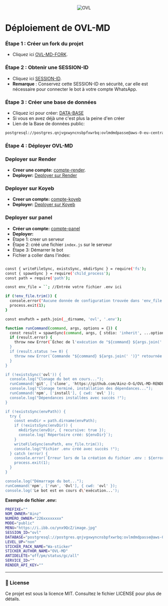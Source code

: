 <p align="center"> 
    <img alt="OVL" src="https://files.catbox.moe/k1gddi.jpg">
</p>   

# Déploiement de OVL-MD

### Étape 1 : Créer un fork du projet
- Cliquez ici [OVL-MD-FORK](https://github.com/Ainz-O-G/OVL-MD-RENDER/fork).

### Étape 2 : Obtenir une SESSION-ID
- Cliquez ici [SESSION-ID](https://quickest-elise-ainz-oest-org-53269c8e.koyeb.app/).
- **Remarque** : Conservez cette SESSION-ID en sécurité, car elle est nécessaire pour connecter le bot à votre compte WhatsApp.

### Étape 3 : Créer une base de données
- Cliquez ici pour créer: [DATA-BASE](https://supabase.com)
- Si vous en avez déjà une c'est plus la peine d'en créer
- Lien de la Base de données public:
```sh
postgresql://postgres.qnjvgxwyncnsbpfxwrbq:ovlmdmdpasse@aws-0-eu-central-1.pooler.supabase.com:6543/postgres
```

### Étape 4 : Déployer OVL-MD

### Deployer sur Render
- **Creer une compte:** [compte-render](https://dashboard.render.com/register).
- **Deployer:** [Deployer sur Render](https://dashboard.render.com/web/new)

### Deployer sur Koyeb
- **Creer un compte:** [compte-koyeb](https://app.koyeb.com/auth/signup) 
- **Deployer:** [Deployer sur Koyeb](https://app.koyeb.com/deploy?name=ovl-md&repository=Ainz-O-G%2FOVL-MD-RENDER&branch=main&builder=dockerfile&instance_type=free&env%5BDATABASE%5D=postgresql%3A%2F%2Fpostgres.qnjvgxwyncnsbpfxwrbq%3Aovlmdmdpasse%40aws-0-eu-central-1.pooler.supabase.com%3A6543%2Fpostgres&env%5BLEVEL_UP%5D=non&env%5BMENU%5D=https%3A%2F%2Fi.ibb.co%2Fynx9QcZ%2Fimage.jpg&env%5BMODE%5D=public&env%5BNOM_OWNER%5D=Ainz&env%5BNUMERO_OWNER%5D=226xxxxxxxx&env%5BPREFIXE%5D=%F0%9F%97%BF&env%5BSESSION_ID%5D=Ovl-MD_qLA7XFLP_SESSION-ID&env%5BSTICKER_AUTHOR_NAME%5D=OVL-MD&env%5BSTICKER_PACK_NAME%5D=Wa-sticker)
 
### Deployer sur panel
- **Créer un compte:** [compte-panel](https://bot-hosting.net) 
- **Deployer:**
- Étape 1: creer un serveur
- Étape 2: créé une fichier ```index.js``` sur le serveur
- Étape 3: Démarrer le bot
- Fichier a coller dans l'index:
```sh

const { writeFileSync, existsSync, mkdirSync } = require('fs');
const { spawnSync } = require('child_process');
const path = require('path');

const env_file = ``; //Entrée votre fichier .env ici

if (!env_file.trim()) {
  console.error("Aucune donnée de configuration trouvée dans 'env_file'. Veuillez remplir vos informations dans le code.");
  process.exit(1);
}

const envPath = path.join(__dirname, 'ovl', '.env');

function runCommand(command, args, options = {}) {
  const result = spawnSync(command, args, { stdio: 'inherit', ...options });
  if (result.error) {
    throw new Error(`Échec de l'exécution de "${command} ${args.join(' ')}" : ${result.error.message}`);
  }
  if (result.status !== 0) {
    throw new Error(`Commande "${command} ${args.join(' ')}" retournée avec le code ${result.status}`);
  }
}

if (!existsSync('ovl')) {
  console.log("Clonage du bot en cours...");
  runCommand('git', ['clone', 'https://github.com/Ainz-O-G/OVL-MD-RENDER', 'ovl']);
  console.log("Clonage terminé, installation des dépendances...");
  runCommand('npm', ['install'], { cwd: 'ovl' });
  console.log("Dépendances installées avec succès !");
}

if (!existsSync(envPath)) {
  try {
    const envDir = path.dirname(envPath);
    if (!existsSync(envDir)) {
      mkdirSync(envDir, { recursive: true });
      console.log(`Répertoire créé: ${envDir}`);
    }
    writeFileSync(envPath, env_file.trim());
    console.log("Fichier .env créé avec succès !");
  } catch (error) {
    console.error(`Erreur lors de la création du fichier .env : ${error.message}`);
    process.exit(1);
  }
}

console.log("Démarrage du bot...");
runCommand('npm', ['run', 'Ovl'], { cwd: 'ovl' });
console.log('Le bot est en cours d\'exécution...');

```
 **Exemple de fichier .env:**
 ```sh
PREFIXE=""
NOM_OWNER="Ainz"
NUMERO_OWNER="226xxxxxxxx"
MODE="public"
MENU="https://i.ibb.co/ynx9QcZ/image.jpg"
SESSION_ID="ovl"
DATABASE="postgresql://postgres.qnjvgxwyncnsbpfxwrbq:ovlmdmdpasse@aws-0-eu-central-1.pooler.supabase.com:6543/postgres"
LEVEL_UP="non"
STICKER_PACK_NAME="Wa-sticker"
STICKER_AUTHOR_NAME="OVL-MD"
ANTIDELETE="off/pm/status/gc/all"
SERVICE_ID=""
RENDER_API_KEY=""
```
---

### 📄 License

Ce projet est sous la licence MIT. Consultez le fichier LICENSE pour plus de détails.
